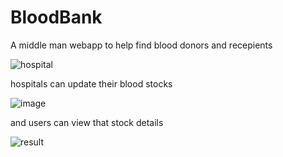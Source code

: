 # BloodBank
A middle man webapp to help find blood donors and recepients

![hospital](https://user-images.githubusercontent.com/52347258/111101966-ffd65500-8570-11eb-8a56-1cbd1d85870c.png)

hospitals can update their blood stocks

![image](https://user-images.githubusercontent.com/52347258/111102036-298f7c00-8571-11eb-8c94-c633f0c9222c.png)

and users can view that stock details

![result](https://user-images.githubusercontent.com/52347258/111102401-06b19780-8572-11eb-8794-abe766c35062.gif)
